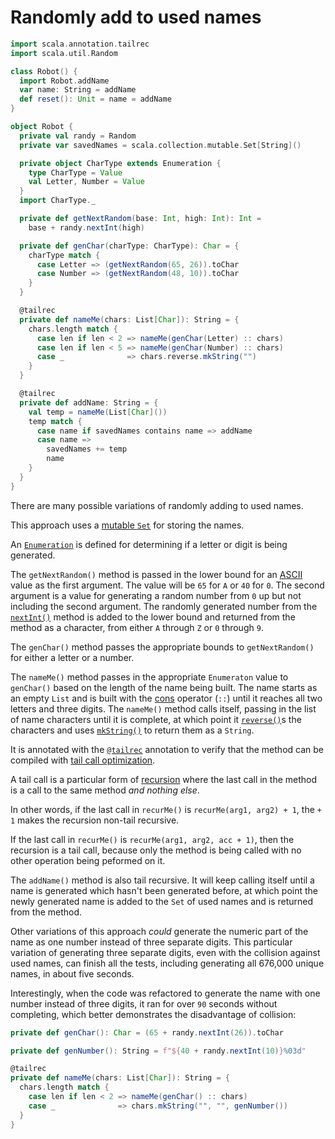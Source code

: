 # Randomly add to used names

```scala
import scala.annotation.tailrec
import scala.util.Random

class Robot() {
  import Robot.addName
  var name: String = addName
  def reset(): Unit = name = addName
}

object Robot {
  private val randy = Random
  private var savedNames = scala.collection.mutable.Set[String]()

  private object CharType extends Enumeration {
    type CharType = Value
    val Letter, Number = Value
  }
  import CharType._

  private def getNextRandom(base: Int, high: Int): Int =
    base + randy.nextInt(high)

  private def genChar(charType: CharType): Char = {
    charType match {
      case Letter => (getNextRandom(65, 26)).toChar
      case Number => (getNextRandom(48, 10)).toChar
    }
  }

  @tailrec
  private def nameMe(chars: List[Char]): String = {
    chars.length match {
      case len if len < 2 => nameMe(genChar(Letter) :: chars)
      case len if len < 5 => nameMe(genChar(Number) :: chars)
      case _              => chars.reverse.mkString("")
    }
  }

  @tailrec
  private def addName: String = {
    val temp = nameMe(List[Char]())
    temp match {
      case name if savedNames contains name => addName
      case name =>
        savedNames += temp
        name
    }
  }
}
```

There are many possible variations of randomly adding to used names.

This approach uses a [mutable `Set`][mutable-set] for storing the names.

An [`Enumeration`][enumeration] is defined for determining if a letter or digit is being generated.

The `getNextRandom()` method is passed in the lower bound for an [ASCII][ascii] value as the first argument.
The value will be `65` for `A` or `40` for `0`.
The second argument is a value for generating a random number from `0` up but not including the second argument.
The randomly generated number from the [`nextInt()`][nextint] method is added to the lower bound and returned from the method
as a character, from either `A` through `Z` or `0` through `9`.

The `genChar()` method passes the appropriate bounds to `getNextRandom()` for either a letter or a number.

The `nameMe()` method passes in the appropriate `Enumeraton` value to `genChar()` based on the length of the name being built.
The name starts as an empty `List` and is built with the [cons][cons] operator (`::`) until it reaches all two letters and three digits.
The `nameMe()` method calls itself, passing in the list of name characters until it is complete, at which point it [`reverse()`][reverse]s
the characters and uses [`mkString()`][mkstring] to return them as a `String`.

It is annotated with the [`@tailrec`][tailrec-annotation] annotation to verify that the method can be compiled
with [tail call optimization][tail-opt].

A tail call is a particular form of [recursion][recursion] where the last call in the method is a call to the same method _and nothing else_.

In other words, if the last call in `recurMe()` is `recurMe(arg1, arg2) + 1`, the `+ 1` makes the recursion non-tail recursive.

If the last call in `recurMe()` is `recurMe(arg1, arg2, acc + 1)`, then the recursion is a tail call, because only the method is being called
with no other operation being peformed on it.

The `addName()` method is also tail recursive.
It will keep calling itself until a name is generated which hasn't been generated before, at which point the newly generated name is
added to the `Set` of used names and is returned from the method.

Other variations of this approach _could_ generate the numeric part of the name as one number instead of three separate digits.
This particular variation of generating three separate digits, even with the collision against used names, can finish all the tests,
including generating all 676,000 unique names, in about five seconds.

Interestingly, when the code was refactored to generate the name with one number instead of three digits, it ran for over `90` seconds
without completing, which better demonstrates the disadvantage of collision:

```scala
private def genChar(): Char = (65 + randy.nextInt(26)).toChar

private def genNumber(): String = f"${40 + randy.nextInt(10)}%03d"

@tailrec
private def nameMe(chars: List[Char]): String = {
  chars.length match {
    case len if len < 2 => nameMe(genChar() :: chars)
    case _              => chars.mkString("", "", genNumber())
  }
}
```

[mutable-set]: https://www.scala-lang.org/api/2.13.6/scala/collection/mutable/Set.html
[enumeration]: https://www.scala-lang.org/api/2.13.10/scala/Enumeration.html
[ascii]: https://www.asciitable.com/
[nextint]: https://www.scala-lang.org/api/2.13.6/scala/util/Random.html#nextInt(n:Int):Int
[cons]: https://www.scala-lang.org/api/2.13.5/scala/collection/immutable/Stream$$Cons.html
[reverse]: https://www.scala-lang.org/api/2.13.5/scala/collection/immutable/List.html#reverse_:::[B%3E:A](prefix:List[B]):List[B]
[mkstring]: https://www.scala-lang.org/api/2.13.5/scala/collection/immutable/List.html#mkString:String
[recursion]: https://www.geeksforgeeks.org/recursion-in-scala/
[tailrec-annotation]: https://www.scala-lang.org/api/2.12.1/scala/annotation/tailrec.html
[tail-opt]: https://www.baeldung.com/scala/tail-recursion
